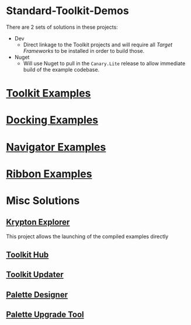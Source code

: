 # Standard-Toolkit-Demos
There are 2 sets of solutions in these projects:
- Dev
  - Direct linkage to the Toolkit projects and will require all _Target Frameworks_ to be installed in order to build those.
- Nuget
  - Will use Nuget to pull in the `Canary.Lite` release to allow immediate build of the example codebase.

# [Toolkit Examples](Source/Krypton%20Toolkit%20Examples/README.md)

# [Docking Examples](Source/Krypton%20Docking%20Examples/README.md)

# [Navigator Examples](Source/Krypton%20Navigator%20Examples/README.md)

# [Ribbon Examples](Source/Krypton%20Ribbon%20Examples/README.md)

# Misc Solutions
## [Krypton Explorer](Source/Krypton%20Explorer/README.md)
This project allows the launching of the compiled examples directly

## [Toolkit Hub](Source/Krypton%20Toolkit%20Hub/README.md)

## [Toolkit Updater](Source/Krypton%20Toolkit%Updater/README.md)

## [Palette Designer](Source/Palette%20Designer/README.md)

## [Palette Upgrade Tool](Source/Palette%20Upgrade%20Tool/README.md)
